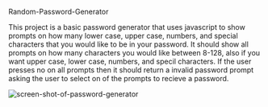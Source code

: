 Random-Password-Generator

This project is a basic password generator that uses javascript to show prompts on how many lower case, upper case, numbers, and special characters that you would like to be in your password. It should show all prompts on how many characters you would like between 8-128, also if you want upper case, lower case, numbers, and specil characters. If the user presses no on all prompts then it should return a invalid password prompt asking the user to select on of the prompts to recieve a password.

![screen-shot-of-password-generator](https://user-images.githubusercontent.com/123305537/223953306-3b452121-54ba-46b7-bf16-06b75f487cc0.PNG)
